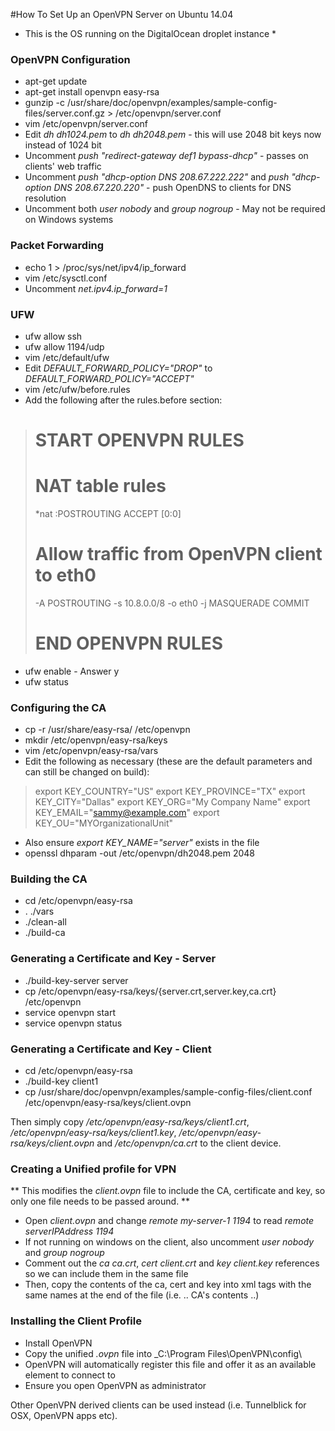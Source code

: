 #How To Set Up an OpenVPN Server on Ubuntu 14.04

* This is the OS running on the DigitalOcean droplet instance *

### OpenVPN Configuration

* apt-get update
* apt-get install openvpn easy-rsa
* gunzip -c /usr/share/doc/openvpn/examples/sample-config-files/server.conf.gz > /etc/openvpn/server.conf
* vim /etc/openvpn/server.conf
* Edit _dh dh1024.pem_ to _dh dh2048.pem_ - this will use 2048 bit keys now instead of 1024 bit
* Uncomment _push "redirect-gateway def1 bypass-dhcp"_ - passes on clients' web traffic
* Uncomment _push "dhcp-option DNS 208.67.222.222"_ and _push "dhcp-option DNS 208.67.220.220"_ - push OpenDNS to clients for DNS resolution
* Uncomment both _user nobody_ and _group nogroup_ - May not be required on Windows systems

### Packet Forwarding

* echo 1 > /proc/sys/net/ipv4/ip\_forward
* vim /etc/sysctl.conf
* Uncomment _net.ipv4.ip\_forward=1_

### UFW

* ufw allow ssh
* ufw allow 1194/udp
* vim /etc/default/ufw
* Edit _DEFAULT_FORWARD_POLICY="DROP"_ to _DEFAULT_FORWARD_POLICY="ACCEPT"_
* vim /etc/ufw/before.rules
* Add the following after the rules.before section:
> # START OPENVPN RULES
> # NAT table rules
> *nat
> :POSTROUTING ACCEPT [0:0] 
> # Allow traffic from OpenVPN client to eth0
> -A POSTROUTING -s 10.8.0.0/8 -o eth0 -j MASQUERADE
> COMMIT
> # END OPENVPN RULES
* ufw enable - Answer y
* ufw status

### Configuring the CA

* cp -r /usr/share/easy-rsa/ /etc/openvpn
* mkdir /etc/openvpn/easy-rsa/keys
* vim /etc/openvpn/easy-rsa/vars
* Edit the following as necessary (these are the default parameters and can still be changed on build):
> export KEY_COUNTRY="US"
> export KEY_PROVINCE="TX"
> export KEY_CITY="Dallas"
> export KEY_ORG="My Company Name"
> export KEY_EMAIL="sammy@example.com"
> export KEY_OU="MYOrganizationalUnit"
* Also ensure _export KEY_NAME="server"_ exists in the file
* openssl dhparam -out /etc/openvpn/dh2048.pem 2048

### Building the CA

* cd /etc/openvpn/easy-rsa
* . ./vars
* ./clean-all
* ./build-ca

### Generating a Certificate and Key - Server

* ./build-key-server server
* cp /etc/openvpn/easy-rsa/keys/{server.crt,server.key,ca.crt} /etc/openvpn
* service openvpn start
* service openvpn status

### Generating a Certificate and Key - Client

* cd /etc/openvpn/easy-rsa
* ./build-key client1
* cp /usr/share/doc/openvpn/examples/sample-config-files/client.conf /etc/openvpn/easy-rsa/keys/client.ovpn

Then simply copy _/etc/openvpn/easy-rsa/keys/client1.crt_, _/etc/openvpn/easy-rsa/keys/client1.key_, _/etc/openvpn/easy-rsa/keys/client.ovpn_ and _/etc/openvpn/ca.crt_ to the client device.

### Creating a Unified profile for VPN

** This modifies the _client.ovpn_ file to include the CA, certificate and key, so only one file needs to be passed around. **

* Open _client.ovpn_ and change _remote my-server-1 1194_ to read _remote *serverIPAddress* 1194_
* If not running on windows on the client, also uncomment _user nobody_ and _group nogroup_
* Comment out the _ca ca.crt_, _cert client.crt_ and _key client.key_ references so we can include them in the same file
* Then, copy the contents of the ca, cert and key into xml tags with the same names at the end of the file (i.e. <ca>.. CA's contents ..</ca>)

### Installing the Client Profile

* Install OpenVPN
* Copy the unified _.ovpn_ file into _C:\Program Files\OpenVPN\config\
* OpenVPN will automatically register this file and offer it as an available element to connect to
* Ensure you open OpenVPN as administrator

Other OpenVPN derived clients can be used instead (i.e. Tunnelblick for OSX, OpenVPN apps etc).
